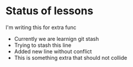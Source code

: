 # Status of lessons

I'm writing this for extra func

- Currently we are learnign git stash
- Trying to stash this line
- Added new line without conflict
- This is something extra that should not collide
